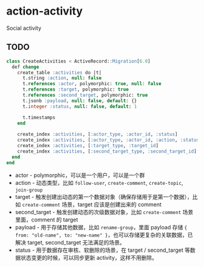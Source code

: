 # action-activity

Social activity

## TODO

```sql
class CreateActivities < ActiveRecord::Migration[6.0]
  def change
    create_table :activities do |t|
      t.string :action, null: false
      t.references :actor, polymorphic: true, null: false
      t.references :target, polymorphic: true
      t.references :second_target, polymorphic: true
      t.jsonb :payload, null: false, default: {}
      t.integer :status, null: false, default: 1

      t.timestamps
    end
    
    create_index :activities, [:actor_type, :actor_id, :status]
    create_index :activities, [:actor_type, :actor_id, :action, :status]
    create_index :activities, [:target_type, :target_id]
    create_index :activities, [:second_target_type, :second_target_id]
  end
end
```

- actor - polymorphic，可以是一个用户，可以是一个群
- action - 动态类型，比如 `follow-user`, `create-comment`, `create-topic`, `join-group`
- target - 触发创建出动态的第一个数据对象（确保存储用于是第一个数据），比如 `create-comment` 场景，target 应该是创建出来的 comment
- second_target - 触发创建动态的次级数据对象，比如 `create-comment` 场景里面，comment 的 target
- payload - 用于存储其他数据，比如 `rename-group`，里面 payload 存储 `{ from: "old-name", to: "new-name" }`，也可以存储更复杂的关联数据，已解决 target, second_target 无法满足的场景。
- status - 用于数据存在审核、软删除的场景，在 target / second_target 等数据状态变更的时候，可以同步更新 activity，这样不用删除。


